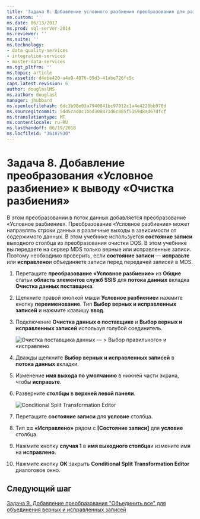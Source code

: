 ```yaml
---
title: 'Задача 8: Добавление условного разбиения преобразования для разбиения выходных данных очистки | Документы Microsoft'
ms.custom: ''
ms.date: 06/13/2017
ms.prod: sql-server-2014
ms.reviewer: ''
ms.suite: ''
ms.technology:
- data-quality-services
- integration-services
- master-data-services
ms.tgt_pltfrm: ''
ms.topic: article
ms.assetid: d4ebe420-a4a9-4076-89d3-41abe726fc5c
caps.latest.revision: 6
author: douglaslMS
ms.author: douglasl
manager: jhubbard
ms.openlocfilehash: 6dc3b98e03a7940841bc97012c1a4e4220bb970d
ms.sourcegitcommit: 5dd5cad0c1bbd308471d6c885f516948ad67dfcf
ms.translationtype: MT
ms.contentlocale: ru-RU
ms.lasthandoff: 06/19/2018
ms.locfileid: "36187930"
---
```

# <a name="task-8-adding-conditional-split-transform-to-split-cleansing-output"></a>Задача 8. Добавление преобразования «Условное разбиение» к выводу «Очистка разбиения»
  В этом преобразовании в поток данных добавляется преобразование «Условное разбиение». Преобразование «Условное разбиение» может направлять строки данных в различные выходы в зависимости от содержимого данных. В этом учебнике используется **состояние записи** выходного столбца из преобразования очистки DQS. В этом учебнике вы передаете на сервер MDS только верные или исправленные записи. Поэтому необходимо проверить, если **состояние записи** — **исправьте** или **исправлено**и объединяете записи перед передачей записей в MDS.  
  
1.  Перетащите **преобразование «Условное разбиение»** из **Общие** статьи **область элементов служб SSIS** для **потока данных** вкладка **Очистка данных поставщика**.  
  
2.  Щелкните правой кнопкой мыши **Условное разбиение**и нажмите кнопку **переименование**. Тип **Выбор верных и исправленных записей** и нажмите клавишу **ввод**.  
  
3.  Подключение **Очистка данных о поставщике** и **Выбор верных и исправленных записей** используя голубой соединитель.  
  
     ![Очистка поставщика данных — > Выбор правильного» и «исправлено](../../2014/tutorials/media/et-addingcsttosplitcleansingoutput-01.jpg "очистки поставщика данных — > Выбор правильного» и «исправлено")  
  
4.  Дважды щелкните **Выбор верных и исправленных записей** в **потока данных** вкладки.  
  
5.  Изменение **имя выхода по умолчанию** в нижней части экрана, чтобы **исправьте**.  
  
6.  Разверните **столбцы** в **верхней левой панели**.  
  
     ![Conditional Split Transformation Editor](../../2014/tutorials/media/et-addingcsttosplitcleansingoutput-02.jpg "Conditional Split Transformation Editor")  
  
7.  Перетащите **состояние записи** для **условие** столбца.  
  
8.  Тип **== «Исправлено»** рядом с **[Состояние записи]** для **условие** столбца.  
  
9. Нажмите кнопку **случая 1** в **имя выходного столбца**и измените имя на **исправлено**.  
  
10. Нажмите кнопку **ОК** закрыть **Conditional Split Transformation Editor** диалоговое окно.  
  
## <a name="next-step"></a>Следующий шаг  
 [Задача 9. Добавление преобразования "Объединить все" для объединения верных и исправленных записей](../../2014/tutorials/task-9-adding-union-all-transform-to-combine-correct-and-corrected-records.md)  
  
  